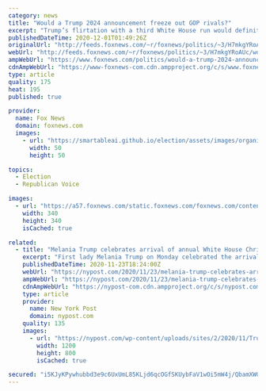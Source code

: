 ```yaml
---
category: news
title: "Would a Trump 2024 announcement freeze out GOP rivals?"
excerpt: "Trump’s flirtation with a third White House run would definitely put a damper on what was thought to be a wide open battle for the GOP 2024 presidential nomination. And it could potentially freeze out early moves by other Republicans with national aspirations."
publishedDateTime: 2020-12-01T01:49:26Z
originalUrl: "http://feeds.foxnews.com/~r/foxnews/politics/~3/H7mkgYRoAUc/would-a-trump-2024-announcement-freeze-out-gop-rivals"
webUrl: "http://feeds.foxnews.com/~r/foxnews/politics/~3/H7mkgYRoAUc/would-a-trump-2024-announcement-freeze-out-gop-rivals"
ampWebUrl: "https://www.foxnews.com/politics/would-a-trump-2024-announcement-freeze-out-gop-rivals.amp"
cdnAmpWebUrl: "https://www-foxnews-com.cdn.ampproject.org/c/s/www.foxnews.com/politics/would-a-trump-2024-announcement-freeze-out-gop-rivals.amp"
type: article
quality: 175
heat: 195
published: true

provider:
  name: Fox News
  domain: foxnews.com
  images:
    - url: "https://smartableai.github.io/election/assets/images/organizations/foxnews.com-50x50.jpg"
      width: 50
      height: 50

topics:
  - Election
  - Republican Voice

images:
  - url: "https://a57.foxnews.com/static.foxnews.com/foxnews.com/content/uploads/2019/03/340/340/PaulSteinhauser.jpg?ve=1&tl=1"
    width: 340
    height: 340
    isCached: true

related:
  - title: "Melania Trump celebrates arrival of annual White House Christmas tree"
    excerpt: "First lady Melania Trump on Monday celebrated the arrival of the annual White House Christmas tree — without President Trump or their son Barron Trump, who have attended the event in past"
    publishedDateTime: 2020-11-23T18:24:00Z
    webUrl: "https://nypost.com/2020/11/23/melania-trump-celebrates-arrival-of-white-house-christmas-tree/"
    ampWebUrl: "https://nypost.com/2020/11/23/melania-trump-celebrates-arrival-of-white-house-christmas-tree/amp/"
    cdnAmpWebUrl: "https://nypost-com.cdn.ampproject.org/c/s/nypost.com/2020/11/23/melania-trump-celebrates-arrival-of-white-house-christmas-tree/amp/"
    type: article
    provider:
      name: New York Post
      domain: nypost.com
    quality: 135
    images:
      - url: "https://nypost.com/wp-content/uploads/sites/2/2020/11/Trump.1.jpg?quality=90&strip=all&w=1200"
        width: 1200
        height: 800
        isCached: true

secured: "i5KJyKPywhubbd3e9c6UxUmL85KLjd6qcOGfSKUybFaV1wOi5mW4j/QbamXWGutvxlmKTc6WsDuK/2SqF3MTnxf09Wb4C7jB1RXct4+YHPO3D2zR2bF9ySVlDIlZmqrFiMQAEpBTwVtnngrmZfuDoyKlPw7PwfK2gOx5C6Lf5mT7oMrpW0KUjpqzu6MlrL4giOsTaAYG4Tow77eZXRuldnmdcBmphTg/Lc/jSU+n1nm/g38CqUwYWmTyPB+Dt5RssO9Jo3yh7UtTXCdgKe6ZdItMb3Lpn4pDs9QSDuKuu2X6BspoKXWfO5FmrmmB3RFvFsAGZ4FNDXYALuDjKLNp7PPr7XWr6i+5HXBXE0O3mk8=;a2kSNNyiCWesrWaQb7dBwQ=="
---
```


